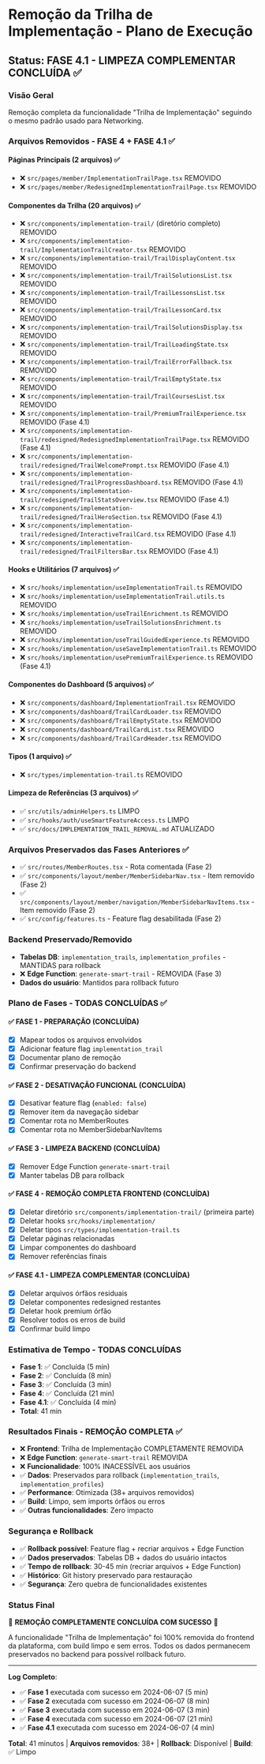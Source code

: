 

# Remoção da Trilha de Implementação - Plano de Execução

## Status: FASE 4.1 - LIMPEZA COMPLEMENTAR CONCLUÍDA ✅

### Visão Geral
Remoção completa da funcionalidade "Trilha de Implementação" seguindo o mesmo padrão usado para Networking.

### Arquivos Removidos - FASE 4 + FASE 4.1 ✅

#### Páginas Principais (2 arquivos) ✅
- ❌ `src/pages/member/ImplementationTrailPage.tsx` REMOVIDO
- ❌ `src/pages/member/RedesignedImplementationTrailPage.tsx` REMOVIDO

#### Componentes da Trilha (20 arquivos) ✅
- ❌ `src/components/implementation-trail/` (diretório completo) REMOVIDO
- ❌ `src/components/implementation-trail/ImplementationTrailCreator.tsx` REMOVIDO
- ❌ `src/components/implementation-trail/TrailDisplayContent.tsx` REMOVIDO
- ❌ `src/components/implementation-trail/TrailSolutionsList.tsx` REMOVIDO
- ❌ `src/components/implementation-trail/TrailLessonsList.tsx` REMOVIDO
- ❌ `src/components/implementation-trail/TrailLessonCard.tsx` REMOVIDO
- ❌ `src/components/implementation-trail/TrailSolutionsDisplay.tsx` REMOVIDO
- ❌ `src/components/implementation-trail/TrailLoadingState.tsx` REMOVIDO
- ❌ `src/components/implementation-trail/TrailErrorFallback.tsx` REMOVIDO
- ❌ `src/components/implementation-trail/TrailEmptyState.tsx` REMOVIDO
- ❌ `src/components/implementation-trail/TrailCoursesList.tsx` REMOVIDO
- ❌ `src/components/implementation-trail/PremiumTrailExperience.tsx` REMOVIDO (Fase 4.1)
- ❌ `src/components/implementation-trail/redesigned/RedesignedImplementationTrailPage.tsx` REMOVIDO (Fase 4.1)
- ❌ `src/components/implementation-trail/redesigned/TrailWelcomePrompt.tsx` REMOVIDO (Fase 4.1)
- ❌ `src/components/implementation-trail/redesigned/TrailProgressDashboard.tsx` REMOVIDO (Fase 4.1)
- ❌ `src/components/implementation-trail/redesigned/TrailStatsOverview.tsx` REMOVIDO (Fase 4.1)
- ❌ `src/components/implementation-trail/redesigned/TrailHeroSection.tsx` REMOVIDO (Fase 4.1)
- ❌ `src/components/implementation-trail/redesigned/InteractiveTrailCard.tsx` REMOVIDO (Fase 4.1)
- ❌ `src/components/implementation-trail/redesigned/TrailFiltersBar.tsx` REMOVIDO (Fase 4.1)

#### Hooks e Utilitários (7 arquivos) ✅
- ❌ `src/hooks/implementation/useImplementationTrail.ts` REMOVIDO
- ❌ `src/hooks/implementation/useImplementationTrail.utils.ts` REMOVIDO
- ❌ `src/hooks/implementation/useTrailEnrichment.ts` REMOVIDO
- ❌ `src/hooks/implementation/useTrailSolutionsEnrichment.ts` REMOVIDO
- ❌ `src/hooks/implementation/useTrailGuidedExperience.ts` REMOVIDO
- ❌ `src/hooks/implementation/useSaveImplementationTrail.ts` REMOVIDO
- ❌ `src/hooks/implementation/usePremiumTrailExperience.ts` REMOVIDO (Fase 4.1)

#### Componentes do Dashboard (5 arquivos) ✅
- ❌ `src/components/dashboard/ImplementationTrail.tsx` REMOVIDO
- ❌ `src/components/dashboard/TrailCardLoader.tsx` REMOVIDO
- ❌ `src/components/dashboard/TrailEmptyState.tsx` REMOVIDO
- ❌ `src/components/dashboard/TrailCardList.tsx` REMOVIDO
- ❌ `src/components/dashboard/TrailCardHeader.tsx` REMOVIDO

#### Tipos (1 arquivo) ✅
- ❌ `src/types/implementation-trail.ts` REMOVIDO

#### Limpeza de Referências (3 arquivos) ✅
- ✅ `src/utils/adminHelpers.ts` LIMPO
- ✅ `src/hooks/auth/useSmartFeatureAccess.ts` LIMPO
- ✅ `src/docs/IMPLEMENTATION_TRAIL_REMOVAL.md` ATUALIZADO

### Arquivos Preservados das Fases Anteriores ✅
- ✅ `src/routes/MemberRoutes.tsx` - Rota comentada (Fase 2)
- ✅ `src/components/layout/member/MemberSidebarNav.tsx` - Item removido (Fase 2)
- ✅ `src/components/layout/member/navigation/MemberSidebarNavItems.tsx` - Item removido (Fase 2)
- ✅ `src/config/features.ts` - Feature flag desabilitada (Fase 2)

### Backend Preservado/Removido
- **Tabelas DB**: `implementation_trails`, `implementation_profiles` - MANTIDAS para rollback
- ❌ **Edge Function**: `generate-smart-trail` - REMOVIDA (Fase 3)
- **Dados do usuário**: Mantidos para rollback futuro

### Plano de Fases - TODAS CONCLUÍDAS ✅

#### ✅ FASE 1 - PREPARAÇÃO (CONCLUÍDA)
- [x] Mapear todos os arquivos envolvidos
- [x] Adicionar feature flag `implementation_trail` 
- [x] Documentar plano de remoção
- [x] Confirmar preservação do backend

#### ✅ FASE 2 - DESATIVAÇÃO FUNCIONAL (CONCLUÍDA)
- [x] Desativar feature flag (`enabled: false`)
- [x] Remover item da navegação sidebar
- [x] Comentar rota no MemberRoutes
- [x] Comentar rota no MemberSidebarNavItems

#### ✅ FASE 3 - LIMPEZA BACKEND (CONCLUÍDA)
- [x] Remover Edge Function `generate-smart-trail`
- [x] Manter tabelas DB para rollback

#### ✅ FASE 4 - REMOÇÃO COMPLETA FRONTEND (CONCLUÍDA)
- [x] Deletar diretório `src/components/implementation-trail/` (primeira parte)
- [x] Deletar hooks `src/hooks/implementation/`
- [x] Deletar tipos `src/types/implementation-trail.ts`
- [x] Deletar páginas relacionadas
- [x] Limpar componentes do dashboard
- [x] Remover referências finais

#### ✅ FASE 4.1 - LIMPEZA COMPLEMENTAR (CONCLUÍDA)
- [x] Deletar arquivos órfãos residuais
- [x] Deletar componentes redesigned restantes
- [x] Deletar hook premium órfão
- [x] Resolver todos os erros de build
- [x] Confirmar build limpo

### Estimativa de Tempo - TODAS CONCLUÍDAS
- **Fase 1**: ✅ Concluída (5 min)
- **Fase 2**: ✅ Concluída (8 min)
- **Fase 3**: ✅ Concluída (3 min)
- **Fase 4**: ✅ Concluída (21 min)
- **Fase 4.1**: ✅ Concluída (4 min)
- **Total**: 41 min

### Resultados Finais - REMOÇÃO COMPLETA ✅
- ❌ **Frontend**: Trilha de Implementação COMPLETAMENTE REMOVIDA
- ❌ **Edge Function**: `generate-smart-trail` REMOVIDA
- ❌ **Funcionalidade**: 100% INACESSÍVEL aos usuários
- ✅ **Dados**: Preservados para rollback (`implementation_trails`, `implementation_profiles`)
- ✅ **Performance**: Otimizada (38+ arquivos removidos)
- ✅ **Build**: Limpo, sem imports órfãos ou erros
- ✅ **Outras funcionalidades**: Zero impacto

### Segurança e Rollback
- ✅ **Rollback possível**: Feature flag + recriar arquivos + Edge Function
- ✅ **Dados preservados**: Tabelas DB + dados do usuário intactos
- ✅ **Tempo de rollback**: 30-45 min (recriar arquivos + Edge Function)
- ✅ **Histórico**: Git history preservado para restauração
- ✅ **Segurança**: Zero quebra de funcionalidades existentes

### Status Final
🎉 **REMOÇÃO COMPLETAMENTE CONCLUÍDA COM SUCESSO** 🎉

A funcionalidade "Trilha de Implementação" foi 100% removida do frontend da plataforma, com build limpo e sem erros. Todos os dados permanecem preservados no backend para possível rollback futuro.

---
**Log Completo**: 
- ✅ **Fase 1** executada com sucesso em 2024-06-07 (5 min)
- ✅ **Fase 2** executada com sucesso em 2024-06-07 (8 min)
- ✅ **Fase 3** executada com sucesso em 2024-06-07 (3 min)
- ✅ **Fase 4** executada com sucesso em 2024-06-07 (21 min)
- ✅ **Fase 4.1** executada com sucesso em 2024-06-07 (4 min)

**Total**: 41 minutos | **Arquivos removidos**: 38+ | **Rollback**: Disponível | **Build**: ✅ Limpo

